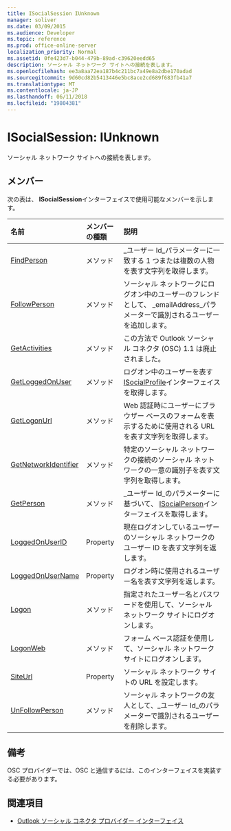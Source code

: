 ```yaml
---
title: ISocialSession IUnknown
manager: soliver
ms.date: 03/09/2015
ms.audience: Developer
ms.topic: reference
ms.prod: office-online-server
localization_priority: Normal
ms.assetid: 0fe423d7-b044-479b-89ad-c39620eedd65
description: ソーシャル ネットワーク サイトへの接続を表します。
ms.openlocfilehash: ee3a8aa72ea187b4c211bc7a49e8a2dbe170adad
ms.sourcegitcommit: 9d60cd82b5413446e5bc8ace2cd689f683fb41a7
ms.translationtype: MT
ms.contentlocale: ja-JP
ms.lasthandoff: 06/11/2018
ms.locfileid: "19804381"
---
```

# <a name="isocialsession--iunknown"></a>ISocialSession: IUnknown

ソーシャル ネットワーク サイトへの接続を表します。
  
## <a name="members"></a>メンバー

次の表は、 **ISocialSession**インターフェイスで使用可能なメンバーを示します。 
  
|**名前**|**メンバーの種類**|**説明**|
|:-----|:-----|:-----|
|[FindPerson](isocialsession-findperson.md) <br/> |メソッド  <br/> |_ユーザー Id_パラメーターに一致する 1 つまたは複数の人物を表す文字列を取得します。  <br/> |
|[FollowPerson](isocialsession-followperson.md) <br/> |メソッド  <br/> |ソーシャル ネットワークにログオン中のユーザーのフレンドとして、 _emailAddress_パラメーターで識別されるユーザーを追加します。  <br/> |
|[GetActivities](isocialsession-getactivities.md) <br/> |メソッド  <br/> |この方法で Outlook ソーシャル コネクタ (OSC) 1.1 は廃止されました。  <br/> |
|[GetLoggedOnUser](isocialsession-getloggedonuser.md) <br/> |メソッド  <br/> |ログオン中のユーザーを表す[ISocialProfile](isocialprofileisocialperson.md)インターフェイスを取得します。  <br/> |
|[GetLogonUrl](isocialsession-getlogonurl.md) <br/> |メソッド  <br/> |Web 認証時にユーザーにブラウザー ベースのフォームを表示するために使用される URL を表す文字列を取得します。  <br/> |
|[GetNetworkIdentifier](isocialsession-getnetworkidentifier.md) <br/> |メソッド  <br/> |特定のソーシャル ネットワークの接続のソーシャル ネットワークの一意の識別子を表す文字列を取得します。  <br/> |
|[GetPerson](isocialsession-getperson.md) <br/> |メソッド  <br/> |_ユーザー Id_のパラメーターに基づいて、 [ISocialPerson](isocialpersoniunknown.md)インターフェイスを取得します。  <br/> |
|[LoggedOnUserID](isocialsession-loggedonuserid.md) <br/> |Property  <br/> |現在ログオンしているユーザーのソーシャル ネットワークのユーザー ID を表す文字列を返します。  <br/> |
|[LoggedOnUserName](isocialsession-loggedonusername.md) <br/> |Property  <br/> |ログオン時に使用されるユーザー名を表す文字列を返します。  <br/> |
|[Logon](isocialsession-logon.md) <br/> |メソッド  <br/> |指定されたユーザー名とパスワードを使用して、ソーシャル ネットワーク サイトにログオンします。  <br/> |
|[LogonWeb](isocialsession-logonweb.md) <br/> |メソッド  <br/> |フォーム ベース認証を使用して、ソーシャル ネットワーク サイトにログオンします。  <br/> |
|[SiteUrl](isocialsession-siteurl.md) <br/> |Property  <br/> |ソーシャル ネットワーク サイトの URL を設定します。  <br/> |
|[UnFollowPerson](isocialsession-unfollowperson.md) <br/> |メソッド  <br/> |ソーシャル ネットワークの友人として、_ユーザー Id_のパラメーターで識別されるユーザーを削除します。  <br/> |
   
## <a name="remarks"></a>備考

OSC プロバイダーでは、OSC と通信するには、このインターフェイスを実装する必要があります。
  
## <a name="see-also"></a>関連項目

- [Outlook ソーシャル コネクタ プロバイダー インターフェイス](outlook-social-connector-provider-interfaces.md)

